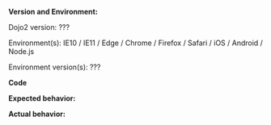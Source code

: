 <!--
Thank you for contributing to Dojo 2.

Our issue tracker is for bugs for Dojo 2.

Please make sure you have read our Contributing Guidelines
available at: https://github.com/dojo/meta/blob/master/CONTRIBUTING.md

For general questions and discussion, please use the #dojo channel on
IRC, or submit a question on StackOverflow.

Before logging new issues, please search for similar existing issues.

For items you believe to be defects, please provide the following information:
-->

**Version and Environment:**

Dojo2 version: ???

Environment(s): IE10 / IE11 / Edge / Chrome / Firefox / Safari / iOS / Android / Node.js

Environment version(s): ???

**Code**

<!-- a self contained example of code that demonstrates the issue -->

**Expected behavior:**

<!-- What did you expect to happen -->

**Actual behavior:** 

<!-- What was the actual behavior? -->
